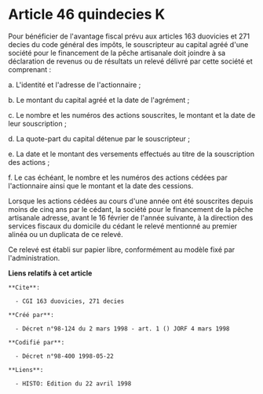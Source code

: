 # Article 46 quindecies K

Pour bénéficier de l'avantage fiscal prévu aux articles 163 duovicies et 271 decies du code général des impôts, le
souscripteur au capital agréé d'une société pour le financement de la pêche artisanale doit joindre à sa déclaration de
revenus ou de résultats un relevé délivré par cette société et comprenant :

a. L'identité et l'adresse de l'actionnaire ;

b. Le montant du capital agréé et la date de l'agrément ;

c. Le nombre et les numéros des actions souscrites, le montant et la date de leur souscription ;

d. La quote-part du capital détenue par le souscripteur ;

e. La date et le montant des versements effectués au titre de la souscription des actions ;

f. Le cas échéant, le nombre et les numéros des actions cédées par l'actionnaire ainsi que le montant et la date des
cessions.

Lorsque les actions cédées au cours d'une année ont été souscrites depuis moins de cinq ans par le cédant, la société pour le
financement de la pêche artisanale adresse, avant le 16 février de l'année suivante, à la direction des services fiscaux du
domicile du cédant le relevé mentionné au premier alinéa ou un duplicata de ce relevé.

Ce relevé est établi sur papier libre, conformément au modèle fixé par l'administration.

**Liens relatifs à cet article**

	**Cite**:

	  - CGI 163 duovicies, 271 decies

	**Créé par**:

	  - Décret n°98-124 du 2 mars 1998 - art. 1 () JORF 4 mars 1998

	**Codifié par**:

	  - Décret n°98-400 1998-05-22

	**Liens**:

	  - HISTO: Edition du 22 avril 1998
